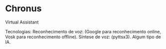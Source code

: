 # Chronus
 Virtual Assistant

Tecnologias:
    Reconhecimento de voz: (Google para reconhecimento online, Vosk para reconhecimento offline).
    Síntese de voz: (pyttsx3).
    Algum tipo de IA.